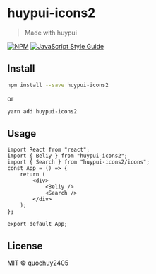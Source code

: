# huypui-icons2

> Made with huypui

[![NPM](https://img.shields.io/npm/v/huypui-icons.svg)](https://www.npmjs.com/package/huypui-icons)
[![JavaScript Style Guide](https://img.shields.io/badge/code_style-standard-brightgreen.svg)](https://standardjs.com)

## Install

```bash
npm install --save huypui-icons2
```

or

```bash
yarn add huypui-icons2
```

## Usage

```tsx
import React from "react";
import { Beliy } from "huypui-icons2";
import { Search } from "huypui-icons2/icons";
const App = () => {
	return (
		<div>
			<Beliy />
			<Search />
		</div>
	);
};

export default App;
```

## License

MIT © [quochuy2405](https://github.com/quochuy2405)
